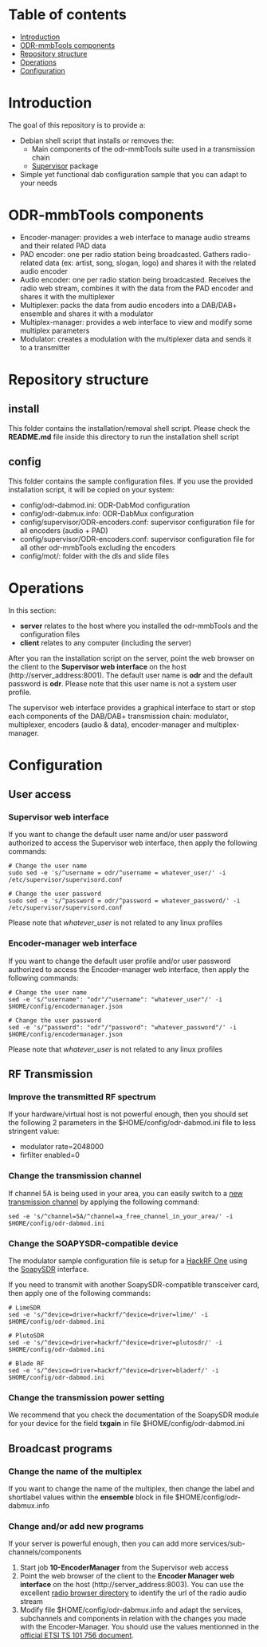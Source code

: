 # Table of contents
- [Introduction](#introduction)
- [ODR-mmbTools components](#odr-mmbtools-components)
- [Repository structure](#repository-structure)
- [Operations](#operations)
- [Configuration](#configuration)

# Introduction
The goal of this repository is to provide a:
- Debian shell script that installs or removes the:
    - Main components of the odr-mmbTools suite used in a transmission chain
    - [Supervisor](http://supervisord.org/) package
- Simple yet functional dab configuration sample that you can adapt to your needs

# ODR-mmbTools components
- Encoder-manager: provides a web interface to manage audio streams and their related PAD data
- PAD encoder: one per radio station being broadcasted. Gathers radio-related data (ex: artist, song, slogan, logo) and shares it with the related audio encoder
- Audio encoder: one per radio station being broadcasted. Receives the radio web stream, combines it with the data from the PAD encoder and shares it with the multiplexer
- Multiplexer: packs the data from audio encoders into a DAB/DAB+ ensemble and shares it with a modulator
- Multiplex-manager: provides a web interface to view and modify some multiplex parameters
- Modulator: creates a modulation with the multiplexer data and sends it to a transmitter

# Repository structure
## install
This folder contains the installation/removal shell script. Please check the **README.md** file inside this directory to run the installation shell script
## config
This folder contains the sample configuration files. If you use the provided installation script, it will be copied on your system:
- config/odr-dabmod.ini: ODR-DabMod configuration
- config/odr-dabmux.info: ODR-DabMux configuration
- config/supervisor/ODR-encoders.conf: supervisor configuration file for all encoders (audio + PAD)
- config/supervisor/ODR-encoders.conf: supervisor configuration file for all other odr-mmbTools excluding the encoders
- config/mot/: folder with the dls and slide files

# Operations
In this section:
- **server** relates to the host where you installed the odr-mmbTools and the configuration files
- **client** relates to any computer (including the server)

After you ran the installation script on the server, point the web browser on the client to the **Supervisor web interface** on the host (http://server_address:8001). The default user name is **odr** and the default password is **odr**. Please note that this user name is not a system user profile.

The supervisor web interface provides a graphical interface to start or stop each components of the DAB/DAB+ transmission chain: modulator, multiplexer, encoders (audio & data), encoder-manager and multiplex-manager.

# Configuration
## User access
### Supervisor web interface
If you want to change the default user name and/or user password authorized to access the Supervisor web interface, then apply the following commands:
```
# Change the user name
sudo sed -e 's/^username = odr/^username = whatever_user/' -i /etc/supervisor/supervisord.conf

# Change the user password
sudo sed -e 's/^password = odr/^password = whatever_password/' -i /etc/supervisor/supervisord.conf
```
Please note that *whatever_user* is not related to any linux profiles

### Encoder-manager web interface
If you want to change the default user profile and/or user password authorized to access the Encoder-manager web interface, then apply the following commands:
```
# Change the user name
sed -e 's/"username": "odr"/"username": "whatever_user"/' -i $HOME/config/encodermanager.json

# Change the user password
sed -e 's/"password": "odr"/"password": "whatever_password"/' -i $HOME/config/encodermanager.json
```
Please note that *whatever_user* is not related to any linux profiles

## RF Transmission
### Improve the transmitted RF spectrum
If your hardware/virtual host is not powerful enough, then you should set the following 2 parameters in the $HOME/config/odr-dabmod.ini file to less stringent value:
- modulator rate=2048000
- firfilter enabled=0

### Change the transmission channel
If channel 5A is being used in your area, you can easily switch to a [new transmission channel](http://www.wohnort.org/config/freqs.html) by applying the following command:
```
sed -e 's/^channel=5A/^channel=a_free_channel_in_your_area/' -i $HOME/config/odr-dabmod.ini
```

### Change the SOAPYSDR-compatible device
The modulator sample configuration file is setup for a [HackRF One](https://greatscottgadgets.com/hackrf/one/) using the [SoapySDR](https://github.com/pothosware/SoapySDR/wiki) interface.

If you need to transmit with another SoapySDR-compatible transceiver card, then apply one of the following commands:
```
# LimeSDR
sed -e 's/^device=driver=hackrf/^device=driver=lime/' -i $HOME/config/odr-dabmod.ini

# PlutoSDR
sed -e 's/^device=driver=hackrf/^device=driver=plutosdr/' -i $HOME/config/odr-dabmod.ini

# Blade RF
sed -e 's/^device=driver=hackrf/^device=driver=bladerf/' -i $HOME/config/odr-dabmod.ini
```

### Change the transmission power setting
We recommend that you check the documentation of the SoapySDR module for your device for the field **txgain** in file $HOME/config/odr-dabmod.ini

## Broadcast programs
### Change the name of the multiplex
If you want to change the name of the multiplex, then change the label and shortlabel values within the **ensemble** block in file $HOME/config/odr-dabmux.info

### Change and/or add new programs
If your server is powerful enough, then you can add more services/sub-channels/components
1. Start job **10-EncoderManager** from the Supervisor web access
1. Point the web browser of the client to the **Encoder Manager web interface** on the host (http://server_address:8003). You can use the excellent [radio browser directory](https://www.radio-browser.info) to identify the url of the radio audio stream
1. Modify file $HOME/config/odr-dabmux.info and adapt the services, subchannels and components in relation with the changes you made with the Encoder-Manager. You should use the values mentionned in the [official ETSI TS 101 756 document](https://www.etsi.org/deliver/etsi_ts/101700_101799/101756/02.02.01_60/ts_101756v020201p.pdf).
